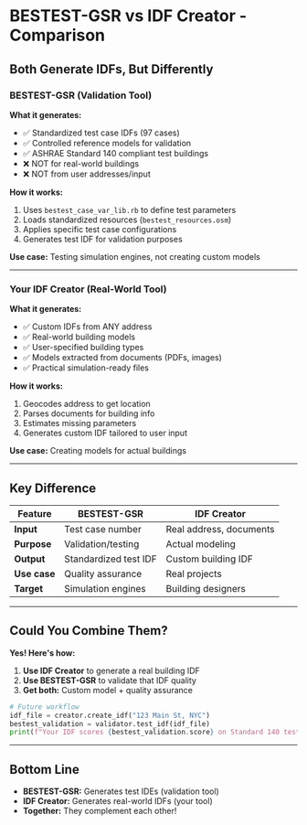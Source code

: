 # BESTEST-GSR vs IDF Creator - Comparison

## Both Generate IDFs, But Differently

### BESTEST-GSR (Validation Tool)

**What it generates:**
- ✅ Standardized test case IDFs (97 cases)
- ✅ Controlled reference models for validation
- ✅ ASHRAE Standard 140 compliant test buildings
- ❌ NOT for real-world buildings
- ❌ NOT from user addresses/input

**How it works:**
1. Uses `bestest_case_var_lib.rb` to define test parameters
2. Loads standardized resources (`bestest_resources.osm`)
3. Applies specific test case configurations
4. Generates test IDF for validation purposes

**Use case:** Testing simulation engines, not creating custom models

---

### Your IDF Creator (Real-World Tool)

**What it generates:**
- ✅ Custom IDFs from ANY address
- ✅ Real-world building models
- ✅ User-specified building types
- ✅ Models extracted from documents (PDFs, images)
- ✅ Practical simulation-ready files

**How it works:**
1. Geocodes address to get location
2. Parses documents for building info
3. Estimates missing parameters
4. Generates custom IDF tailored to user input

**Use case:** Creating models for actual buildings

---

## Key Difference

| Feature | BESTEST-GSR | IDF Creator |
|---------|-------------|-------------|
| **Input** | Test case number | Real address, documents |
| **Purpose** | Validation/testing | Actual modeling |
| **Output** | Standardized test IDF | Custom building IDF |
| **Use case** | Quality assurance | Real projects |
| **Target** | Simulation engines | Building designers |

---

## Could You Combine Them?

**Yes! Here's how:**

1. **Use IDF Creator** to generate a real building IDF
2. **Use BESTEST-GSR** to validate that IDF quality
3. **Get both:** Custom model + quality assurance

```python
# Future workflow
idf_file = creator.create_idf("123 Main St, NYC")
bestest_validation = validator.test_idf(idf_file)
print(f"Your IDF scores {bestest_validation.score} on Standard 140 tests")
```

---

## Bottom Line

- **BESTEST-GSR:** Generates test IDEs (validation tool)
- **IDF Creator:** Generates real-world IDFs (your tool)
- **Together:** They complement each other!










